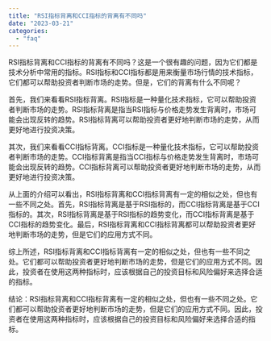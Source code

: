 ```yaml
---
title: "RSI指标背离和CCI指标的背离有不同吗"
date: "2023-03-21"
categories: 
  - "faq"
---
```


RSI指标背离和CCI指标的背离有不同吗？这是一个很有趣的问题，因为它们都是技术分析中常用的指标。RSI指标和CCI指标都是用来衡量市场行情的技术指标，它们都可以帮助投资者判断市场的走势。但是，它们的背离有什么不同呢？

首先，我们来看看RSI指标背离。RSI指标是一种量化技术指标，它可以帮助投资者判断市场的走势。RSI指标背离是指当RSI指标与价格走势发生背离时，市场可能会出现反转的趋势。RSI指标背离可以帮助投资者更好地判断市场的走势，从而更好地进行投资决策。

其次，我们来看看CCI指标背离。CCI指标是一种量化技术指标，它可以帮助投资者判断市场的走势。CCI指标背离是指当CCI指标与价格走势发生背离时，市场可能会出现反转的趋势。CCI指标背离可以帮助投资者更好地判断市场的走势，从而更好地进行投资决策。

从上面的介绍可以看出，RSI指标背离和CCI指标背离有一定的相似之处，但也有一些不同之处。首先，RSI指标背离是基于RSI指标的，而CCI指标背离是基于CCI指标的。其次，RSI指标背离是基于RSI指标的趋势变化，而CCI指标背离是基于CCI指标的趋势变化。最后，RSI指标背离和CCI指标背离都可以帮助投资者更好地判断市场的走势，但是它们的应用方式不同。

综上所述，RSI指标背离和CCI指标背离有一定的相似之处，但也有一些不同之处。它们都可以帮助投资者更好地判断市场的走势，但是它们的应用方式不同。因此，投资者在使用这两种指标时，应该根据自己的投资目标和风险偏好来选择合适的指标。

结论：RSI指标背离和CCI指标背离有一定的相似之处，但也有一些不同之处。它们都可以帮助投资者更好地判断市场的走势，但是它们的应用方式不同。因此，投资者在使用这两种指标时，应该根据自己的投资目标和风险偏好来选择合适的指标。
